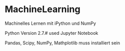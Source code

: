 # MachineLearning
Machinelles Lernen mit iPython und NumPy

Python Version 2.7.# used
Jupyter Notebook

Pandas, Scipy, NumPy, Mathplotlib muss installiert sein
